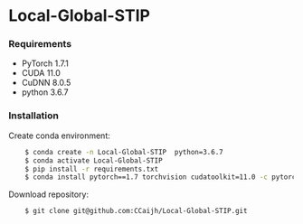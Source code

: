 # Local-Global-STIP 

### Requirements
- PyTorch 1.7.1
- CUDA 11.0
- CuDNN 8.0.5
- python 3.6.7

### Installation
Create conda environment:
```bash
    $ conda create -n Local-Global-STIP  python=3.6.7
    $ conda activate Local-Global-STIP 
    $ pip install -r requirements.txt
    $ conda install pytorch==1.7 torchvision cudatoolkit=11.0 -c pytorch
```
Download repository:
```bash
    $ git clone git@github.com:CCaijh/Local-Global-STIP.git
```


